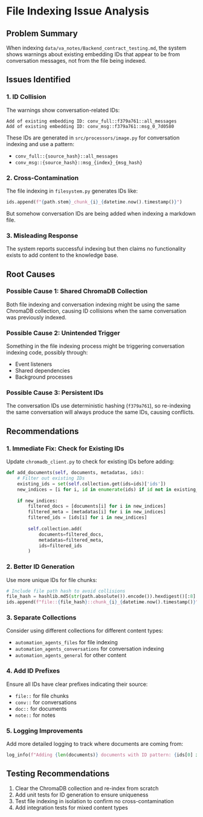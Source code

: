 # File Indexing Issue Analysis

## Problem Summary
When indexing `data/va_notes/Backend_contract_testing.md`, the system shows warnings about existing embedding IDs that appear to be from conversation messages, not from the file being indexed.

## Issues Identified

### 1. ID Collision
The warnings show conversation-related IDs:
```
Add of existing embedding ID: conv_full::f379a761::all_messages
Add of existing embedding ID: conv_msg::f379a761::msg_0_7d0580
```

These IDs are generated in `src/processors/image.py` for conversation indexing and use a pattern:
- `conv_full::{source_hash}::all_messages`
- `conv_msg::{source_hash}::msg_{index}_{msg_hash}`

### 2. Cross-Contamination
The file indexing in `filesystem.py` generates IDs like:
```python
ids.append(f"{path.stem}_chunk_{i}_{datetime.now().timestamp()}")
```

But somehow conversation IDs are being added when indexing a markdown file.

### 3. Misleading Response
The system reports successful indexing but then claims no functionality exists to add content to the knowledge base.

## Root Causes

### Possible Cause 1: Shared ChromaDB Collection
Both file indexing and conversation indexing might be using the same ChromaDB collection, causing ID collisions when the same conversation was previously indexed.

### Possible Cause 2: Unintended Trigger
Something in the file indexing process might be triggering conversation indexing code, possibly through:
- Event listeners
- Shared dependencies
- Background processes

### Possible Cause 3: Persistent IDs
The conversation IDs use deterministic hashing (`f379a761`), so re-indexing the same conversation will always produce the same IDs, causing conflicts.

## Recommendations

### 1. Immediate Fix: Check for Existing IDs
Update `chromadb_client.py` to check for existing IDs before adding:
```python
def add_documents(self, documents, metadatas, ids):
    # Filter out existing IDs
    existing_ids = set(self.collection.get(ids=ids)['ids'])
    new_indices = [i for i, id in enumerate(ids) if id not in existing_ids]
    
    if new_indices:
        filtered_docs = [documents[i] for i in new_indices]
        filtered_meta = [metadatas[i] for i in new_indices]
        filtered_ids = [ids[i] for i in new_indices]
        
        self.collection.add(
            documents=filtered_docs,
            metadatas=filtered_meta,
            ids=filtered_ids
        )
```

### 2. Better ID Generation
Use more unique IDs for file chunks:
```python
# Include file path hash to avoid collisions
file_hash = hashlib.md5(str(path.absolute()).encode()).hexdigest()[:8]
ids.append(f"file::{file_hash}::chunk_{i}_{datetime.now().timestamp()}")
```

### 3. Separate Collections
Consider using different collections for different content types:
- `automation_agents_files` for file indexing
- `automation_agents_conversations` for conversation indexing
- `automation_agents_general` for other content

### 4. Add ID Prefixes
Ensure all IDs have clear prefixes indicating their source:
- `file::` for file chunks
- `conv::` for conversations
- `doc::` for documents
- `note::` for notes

### 5. Logging Improvements
Add more detailed logging to track where documents are coming from:
```python
log_info(f"Adding {len(documents)} documents with ID pattern: {ids[0] if ids else 'none'}")
```

## Testing Recommendations

1. Clear the ChromaDB collection and re-index from scratch
2. Add unit tests for ID generation to ensure uniqueness
3. Test file indexing in isolation to confirm no cross-contamination
4. Add integration tests for mixed content types